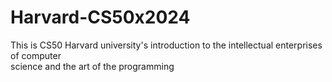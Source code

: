 # Harvard-CS50x2024
This is CS50 Harvard university's introduction to the intellectual enterprises of computer 
<br>
science and the art of the programming